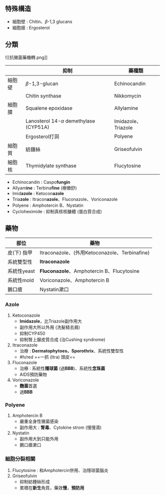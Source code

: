 ## 特殊構造
- 細胞壁 : Chitin、$\beta$-1,3 glucans
- 細胞膜 : Ergosterol
## 分類
![[抗黴菌藥機轉.png]]

|        | 抑制                            | 藥種類              |
|--------|---------------------------------|---------------------|
| 細胞壁 | $\beta$-1,3-glucan                 | Echinocandin        |
|        | Chitin synthase                 | Nikkomycin        |
| 細胞膜 | Squalene epoxidase              | Allylamine          |
|        | Lanosterol 14-$\alpha$ demethylase (CYP51A) | Imidazole、Triazole |
|        | Ergosterol打洞                  | Polyene             |
| 細胞質 | 紡錘絲                          | Griseofulvin        |
| 細胞核 | Thymidylate synthase            | Flucytosine         |
- Echinocandin : Caspo**fungin**
- Allyam**ine** : Terbina**fine** (療黴舒)
- Imid**azole** : Ketocon**azole**
- Tria**zole** : Itracon**azole**、Fluconazole、Voriconazole
- Polyene : Amphotercin B、Nystatin
- Cycloheximide : 抑制真核核醣體 (蛋白質合成)
## 藥物
| 部位           | 藥物                                          |
|----------------|-----------------------------------------------|
| 皮(下) 指甲 | Itraconazole、(外用Ketoconazole、Terbinafine) |
| 系統雙型性     | **Itraconazole**                                  |
| 系統性yeast    | **Fluconazole**、Amphotercin B、Flucytosine       |
| 系統性mold     | Voriconazole、Amphotercin B                   |
| 鵝口瘡         | Nystatin漱口                                  |
### Azole
1. Ketoconazole
	- **Imidazole**，比Triazole副作用大
	- 副作用大所以外用 (洗髮精去屑)
	- 抑制CYP450
	- 抑制腎上腺皮質合成 (治Cushing syndrome)
2. Itraconazole
	- 治療 : **Dermatophytoes、Sporothrix**、系統性雙型性
	- #h/red ==一抓 (Itra) 頭皮==
3. Fluconazole
	- 治療 : 系統性**隱球菌** (過**BBB**)、系統性**念珠菌**
	- AIDS預防藥物
4. Voriconazole
	- **麴菌**首選
	- 過**BBB**
### Polyene
1. Amphotercin B
	- 嚴重全身性黴菌感染
	- 副作用大 : **腎毒**、Cytokine strom (慢慢滴)
2. Nystatin
	- 副作用大到只能外用
	- 鵝口瘡漱口
### 細胞分裂相關
1. Flucytosine : 和Amphotercin併用、治隱球菌腦炎
2. Griseofulvin
	- 抑制紡錘絲形成
	- 累積在**新生**角質，藥效**慢**，**預防用**